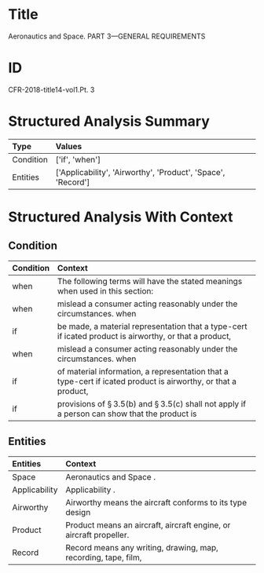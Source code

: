 # Title

 Aeronautics and Space. PART 3—GENERAL REQUIREMENTS


# ID

 CFR-2018-title14-vol1.Pt. 3


# Structured Analysis Summary

| Type      | Values                                                       |
|:----------|:-------------------------------------------------------------|
| Condition | ['if', 'when']                                               |
| Entities  | ['Applicability', 'Airworthy', 'Product', 'Space', 'Record'] |


# Structured Analysis With Context

 


## Condition

| Condition   | Context                                                                                                            |
|:------------|:-------------------------------------------------------------------------------------------------------------------|
| when        | The following terms will have the stated meanings  when  used in this section:                                     |
| when        | mislead a consumer acting reasonably under the circumstances. when                                                 |
| if          | be made, a material representation that a type-cert if icated product is airworthy, or that a product,             |
| when        | mislead a consumer acting reasonably under the circumstances. when                                                 |
| if          | of material information, a representation that a type-cert if icated product is airworthy, or that a product,      |
| if          | provisions of &#167;&#8201;3.5(b) and &#167;&#8201;3.5(c) shall not apply if a person can show that the product is |


## Entities

| Entities      | Context                                                             |
|:--------------|:--------------------------------------------------------------------|
| Space         | Aeronautics and  Space .                                            |
| Applicability | Applicability .                                                     |
| Airworthy     | Airworthy means the aircraft conforms to its type design            |
| Product       | Product  means an aircraft, aircraft engine, or aircraft propeller. |
| Record        | Record means any writing, drawing, map, recording, tape, film,      |



